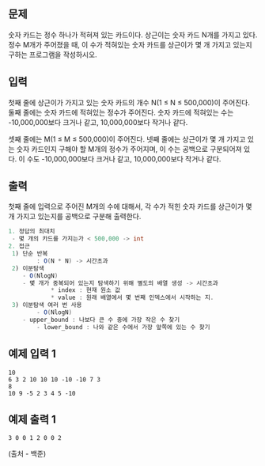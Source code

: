 
## 문제

숫자 카드는 정수 하나가 적혀져 있는 카드이다. 상근이는 숫자 카드 N개를 가지고 있다. 정수 M개가 주어졌을 때, 이 수가 적혀있는 숫자 카드를 상근이가 몇 개 가지고 있는지 구하는 프로그램을 작성하시오.

## 입력

첫째 줄에 상근이가 가지고 있는 숫자 카드의 개수 N(1 ≤ N ≤ 500,000)이 주어진다. 둘째 줄에는 숫자 카드에 적혀있는 정수가 주어진다. 숫자 카드에 적혀있는 수는 -10,000,000보다 크거나 같고, 10,000,000보다 작거나 같다.

셋째 줄에는 M(1 ≤ M ≤ 500,000)이 주어진다. 넷째 줄에는 상근이가 몇 개 가지고 있는 숫자 카드인지 구해야 할 M개의 정수가 주어지며, 이 수는 공백으로 구분되어져 있다. 이 수도 -10,000,000보다 크거나 같고, 10,000,000보다 작거나 같다.

## 출력

첫째 줄에 입력으로 주어진 M개의 수에 대해서, 각 수가 적힌 숫자 카드를 상근이가 몇 개 가지고 있는지를 공백으로 구분해 출력한다.

```java
1. 정답의 최대치
 - 몇 개의 카드를 가지는가 < 500,000 -> int
2. 접근
 1) 단순 반복
		: O(N * N) -> 시간초과
 2) 이분탐색
    - O(NlogN)
    - 몇 개가 중복되어 있는지 탐색하기 위해 별도의 배열 생성 -> 시간초과
			* index : 현재 원소 값
			* value : 원래 배열에서 몇 번째 인덱스에서 시작하는 지.
 3) 이분탐색 여러 번 사용
		- O(NlogN)
    - upper_bound : 나보다 큰 수 중에 가장 작은 수 찾기
		- lower_bound : 나와 같은 수에서 가장 앞쪽에 있는 수 찾기
```

## 예제 입력 1

```
10
6 3 2 10 10 10 -10 -10 7 3
8
10 9 -5 2 3 4 5 -10

```

## 예제 출력 1

```
3 0 0 1 2 0 0 2
```

(출처 - 백준)
